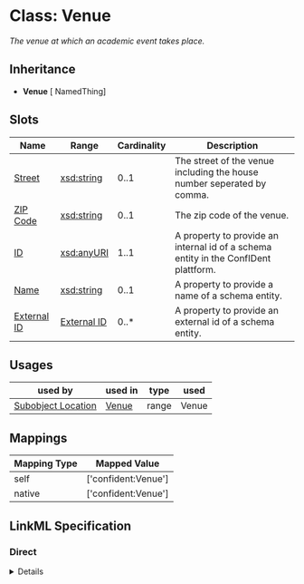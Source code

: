 # Class: Venue
_The venue at which an academic event takes place._







## Inheritance
* **Venue** [ NamedThing]



## Slots

| Name | Range | Cardinality | Description  | 
| ---  | --- | --- | --- | 
| [Street](street.md) | [xsd:string](http://www.w3.org/2001/XMLSchema#string) | 0..1 | The street of the venue including the house number seperated by comma.  | 
| [ZIP Code](zip_code.md) | [xsd:string](http://www.w3.org/2001/XMLSchema#string) | 0..1 | The zip code of the venue.  | 
| [ID](id.md) | [xsd:anyURI](http://www.w3.org/2001/XMLSchema#anyURI) | 1..1 | A property to provide an internal id of a schema entity in the ConfIDent plattform.  | 
| [Name](name.md) | [xsd:string](http://www.w3.org/2001/XMLSchema#string) | 0..1 | A property to provide a name of a schema entity.  | 
| [External ID](external_id.md) | [External ID](ExternalIdentifier.md) | 0..* | A property to provide an external id of a schema entity.  | 


## Usages


| used by | used in | type | used |
| ---  | --- | --- | --- |
| [Subobject Location](Location.md) | [Venue](has_venue.md) | range | Venue |












## Mappings

| Mapping Type | Mapped Value |
| ---  | ---  |
| self | ['confident:Venue'] |
| native | ['confident:Venue'] |


## LinkML Specification

<!-- TODO: investigate https://stackoverflow.com/questions/37606292/how-to-create-tabbed-code-blocks-in-mkdocs-or-sphinx -->

### Direct

<details>
```yaml
name: Venue
description: The venue at which an academic event takes place.
title: Venue
from_schema: https://raw.githubusercontent.com/TIBHannover/ConfIDent_schema/main/src/linkml/ConfIDent_schema.yaml
mixins:
- NamedThing
attributes:
  street:
    name: street
    description: The street of the venue including the house number seperated by comma.
    title: Street
    examples:
    - value: Am Welfengarten, 1
      description: street, hous number
    from_schema: https://raw.githubusercontent.com/TIBHannover/ConfIDent_schema/main/src/linkml/ConfIDent_schema.yaml
    range: string
  zip_code:
    name: zip_code
    description: The zip code of the venue.
    title: ZIP Code
    from_schema: https://raw.githubusercontent.com/TIBHannover/ConfIDent_schema/main/src/linkml/ConfIDent_schema.yaml
    range: string

```
</details>

### Induced

<details>
```yaml
name: Venue
description: The venue at which an academic event takes place.
title: Venue
from_schema: https://raw.githubusercontent.com/TIBHannover/ConfIDent_schema/main/src/linkml/ConfIDent_schema.yaml
mixins:
- NamedThing
attributes:
  street:
    name: street
    description: The street of the venue including the house number seperated by comma.
    title: Street
    examples:
    - value: Am Welfengarten, 1
      description: street, hous number
    from_schema: https://raw.githubusercontent.com/TIBHannover/ConfIDent_schema/main/src/linkml/ConfIDent_schema.yaml
    alias: street
    owner: Venue
    range: string
  zip_code:
    name: zip_code
    description: The zip code of the venue.
    title: ZIP Code
    from_schema: https://raw.githubusercontent.com/TIBHannover/ConfIDent_schema/main/src/linkml/ConfIDent_schema.yaml
    alias: zip_code
    owner: Venue
    range: string
  id:
    name: id
    description: A property to provide an internal id of a schema entity in the ConfIDent
      plattform.
    title: ID
    from_schema: https://raw.githubusercontent.com/TIBHannover/ConfIDent_schema/main/src/linkml/ConfIDent_schema.yaml
    identifier: true
    alias: id
    owner: Venue
    range: uriorcurie
    required: true
  name:
    name: name
    description: A property to provide a name of a schema entity.
    title: Name
    from_schema: https://raw.githubusercontent.com/TIBHannover/ConfIDent_schema/main/src/linkml/ConfIDent_schema.yaml
    slot_uri: sdo:name
    alias: name
    owner: Venue
    range: string
  external_id:
    name: external_id
    description: A property to provide an external id of a schema entity.
    title: External ID
    from_schema: https://raw.githubusercontent.com/TIBHannover/ConfIDent_schema/main/src/linkml/ConfIDent_schema.yaml
    slot_uri: iao:0000235
    multivalued: true
    alias: external_id
    owner: Venue
    range: ExternalIdentifier
    inlined: true
    inlined_as_list: true

```
</details>